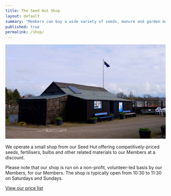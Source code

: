 ```yaml
---
title: The Seed Hut Shop
layout: default
summary: "Members can buy a wide variety of seeds, manure and garden materials from our shop in the seed hut."
published: true
permalink: /shop/
---
```


![Aylestone Allotments Site](/img/seed-hut.jpg "The seed hut")

We operate a small shop from our Seed Hut offering competitively-priced seeds, fertilisers, bulbs and other related materials to our Members at a discount.
 
Please note that our shop is run on a non-profit, volunteer-led basis by our Members, for our Members. The shop is typically open from 10:30 to 11:30 on Saturdays and Sundays.

<a href="https://docs.google.com/spreadsheets/d/1fbLorphUZWlLwbkRisFc3k5nwGr5eUex5vVY2CedxfM/pubhtml?gid=0&single=true" class="button">View our price list</a>
